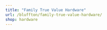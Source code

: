 ```yaml
---
title: "Family True Value Hardware"
url: /bluffton/family-true-value-hardware/
shop: hardware
---
```

